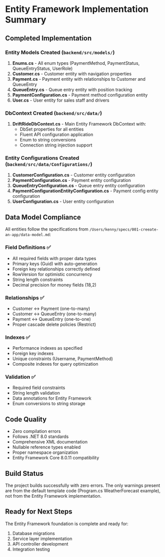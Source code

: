 # Entity Framework Implementation Summary

## Completed Implementation

### Entity Models Created (`backend/src/models/`)
1. **Enums.cs** - All enum types (PaymentMethod, PaymentStatus, QueueEntryStatus, UserRole)
2. **Customer.cs** - Customer entity with navigation properties
3. **Payment.cs** - Payment entity with relationships to Customer and QueueEntry
4. **QueueEntry.cs** - Queue entry entity with position tracking
5. **PaymentConfiguration.cs** - Payment method configuration entity
6. **User.cs** - User entity for sales staff and drivers

### DbContext Created (`backend/src/data/`)
1. **DriftRideDbContext.cs** - Main Entity Framework DbContext with:
   - DbSet properties for all entities
   - Fluent API configuration application
   - Enum to string conversions
   - Connection string injection support

### Entity Configurations Created (`backend/src/data/Configurations/`)
1. **CustomerConfiguration.cs** - Customer entity configuration
2. **PaymentConfiguration.cs** - Payment entity configuration
3. **QueueEntryConfiguration.cs** - Queue entry entity configuration
4. **PaymentConfigurationEntityConfiguration.cs** - Payment config entity configuration
5. **UserConfiguration.cs** - User entity configuration

## Data Model Compliance

All entities follow the specifications from `/Users/kenny/specs/001-creeate-an-app/data-model.md`:

### Field Definitions ✅
- All required fields with proper data types
- Primary keys (Guid) with auto-generation
- Foreign key relationships correctly defined
- RowVersion for optimistic concurrency
- String length constraints
- Decimal precision for money fields (18,2)

### Relationships ✅
- Customer ↔ Payment (one-to-many)
- Customer ↔ QueueEntry (one-to-many)
- Payment ↔ QueueEntry (one-to-one)
- Proper cascade delete policies (Restrict)

### Indexes ✅
- Performance indexes as specified
- Foreign key indexes
- Unique constraints (Username, PaymentMethod)
- Composite indexes for query optimization

### Validation ✅
- Required field constraints
- String length validation
- Data annotations for Entity Framework
- Enum conversions to string storage

## Code Quality

- Zero compilation errors
- Follows .NET 8.0 standards
- Comprehensive XML documentation
- Nullable reference types enabled
- Proper namespace organization
- Entity Framework Core 8.0.11 compatibility

## Build Status

The project builds successfully with zero errors. The only warnings present are from the default template code (Program.cs WeatherForecast example), not from the Entity Framework implementation.

## Ready for Next Steps

The Entity Framework foundation is complete and ready for:
1. Database migrations
2. Service layer implementation
3. API controller development
4. Integration testing